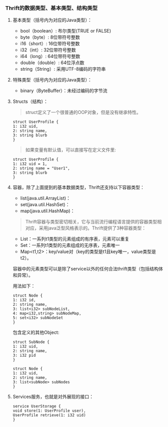 ### Thrift的数据类型、基本类型、结构类型
1. 基本类型（括号内为对应的Java类型）：
    * bool（boolean）: 布尔类型(TRUE or FALSE)
    * byte（byte）: 8位带符号整数
    * i16（short）: 16位带符号整数
    * i32（int）: 32位带符号整数
    * i64（long）: 64位带符号整数
    * double（double）: 64位浮点数
    * string（String）: 采用UTF-8编码的字符串

2. 特殊类型（括号内为对应的Java类型）：
    * binary（ByteBuffer）：未经过编码的字节流

3. Structs（结构）：
    > struct定义了一个很普通的OOP对象，但是没有继承特性。
    ```
    struct UserProfile {
    1: i32 uid,
    2: string name,
    3: string blurb
    }
    ```
    > 如果变量有默认值，可以直接写在定义文件里:
    ```
    struct UserProfile {
    1: i32 uid = 1,
    2: string name = "User1",
    3: string blurb
    }
    ```
4. 容器，除了上面提到的基本数据类型，Thrift还支持以下容器类型：
    * list(java.util.ArrayList)：
    * set(java.util.HashSet)：
    * map(java.util.HashMap)：

    > Thrift容器与类型密切相关，它与当前流行编程语言提供的容器类型相对应，采用java泛型风格表示的。Thrift提供了3种容器类型：

    * List<t1>：一系列t1类型的元素组成的有序表，元素可以重复
    * Set<t1>：一系列t1类型的元素组成的无序表，元素唯一
    * Map<t1,t2>：key/value对（key的类型是t1且key唯一，value类型是t2）。

    容器中的元素类型可以是除了service以外的任何合法thrift类型（包括结构体和异常）。

    用法如下：
    ```
    struct Node {
    1: i32 id,
    2: string name,
    3: list<i32> subNodeList,
    4: map<i32,string> subNodeMap,
    5: set<i32> subNodeSet
    }
    ```
    包含定义的其他Object:
    ```
    struct SubNode {
    1: i32 uid,
    2: string name,
    3: i32 pid
    }
    
    struct Node {
    1: i32 uid,
    2: string name,
    3: list<subNode> subNodes
    }
    ```
5. Services服务，也就是对外展现的接口：
    ```
    service UserStorage {
    void store(1: UserProfile user),
    UserProfile retrieve(1: i32 uid)
    }
    ```